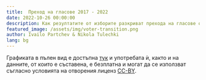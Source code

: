 ```yaml
---
title:  Преход на гласове 2017 - 2022
date: 2022-10-26 00:00:00
description: Как резултатите от изборите разкриват прехода на гласове от една партия в друга?     
featured_image: /assets/img/voter-transition.png
author: Ivailo Partchev & Nikola Tulechki 
lang: bg
---
```


<div class="flourish-embed flourish-sankey" data-src="visualisation/11580691"><script src="https://public.flourish.studio/resources/embed.js"></script></div>


Графиката в пълен вид е достъпна [тук](https://public.flourish.studio/visualisation/11580691/) и употребата ѝ, както и на данните, от които е съставена, е безплатна и могат да се използват съгласно условията на отворения лиценз [CC-BY](https://creativecommons.org/licenses/by/2.0/).